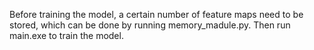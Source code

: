 Before training the model, a certain number of feature maps need to be stored, which can be done by running memory_madule.py.
Then run main.exe to train the model.
